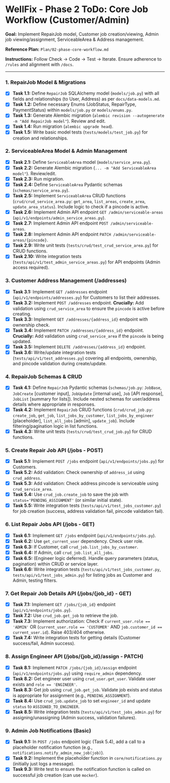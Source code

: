 # WellFix - Phase 2 ToDo: Core Job Workflow (Customer/Admin)

**Goal:** Implement RepairJob model, Customer job creation/viewing, Admin job viewing/assignment, ServiceableArea & Address management.

**Reference Plan:** `Plan/02-phase-core-workflow.md`

**Instructions:** Follow Check -> Code -> Test -> Iterate. Ensure adherence to `/rules` and alignment with `/docs`.

---

### 1. RepairJob Model & Migrations

*   [x] **Task 1.1:** Define `RepairJob` SQLAlchemy model (`models/job.py`) with all fields and relationships (to User, Address) as per `docs/data-models.md`.
*   [x] **Task 1.2:** Define necessary Enums (JobStatus, RepairType, PaymentStatus) within `models/job.py` or `models/enums.py`.
*   [x] **Task 1.3:** Generate Alembic migration (`alembic revision --autogenerate -m "Add RepairJob model"`). Review and edit.
*   [x] **Task 1.4:** Run migration (`alembic upgrade head`).
*   [x] **Task 1.5:** Write basic model tests (`tests/models/test_job.py`) for creation and relationships.

### 2. ServiceableArea Model & Admin Management

*   [x] **Task 2.1:** Define `ServiceableArea` model (`models/service_area.py`).
*   [x] **Task 2.2:** Generate Alembic migration (`... -m "Add ServiceableArea model"`). Review/edit.
*   [x] **Task 2.3:** Run migration.
*   [x] **Task 2.4:** Define `ServiceableArea` Pydantic schemas (`schemas/service_area.py`).
*   [x] **Task 2.5:** Implement `ServiceableArea` CRUD functions (`crud/crud_service_area.py`: `get_area`, `list_areas`, `create_area`, `update_area_status`). Include logic to check if a pincode is active.
*   [x] **Task 2.6:** Implement Admin API endpoint `GET /admin/serviceable-areas` (`api/v1/endpoints/admin_service_areas.py`).
*   [x] **Task 2.7:** Implement Admin API endpoint `POST /admin/serviceable-areas`.
*   [x] **Task 2.8:** Implement Admin API endpoint `PATCH /admin/serviceable-areas/{pincode}`.
*   [x] **Task 2.9:** Write unit tests (`tests/crud/test_crud_service_area.py`) for CRUD functions.
*   [x] **Task 2.10:** Write integration tests (`tests/api/v1/test_admin_service_areas.py`) for API endpoints (Admin access required).

### 3. Customer Address Management (/addresses)

*   [x] **Task 3.1:** Implement `GET /addresses` endpoint (`api/v1/endpoints/addresses.py`) for Customers to list their addresses.
*   [x] **Task 3.2:** Implement `POST /addresses` endpoint. **Crucially:** Add validation using `crud_service_area` to ensure the `pincode` is active before creating.
*   [x] **Task 3.3:** Implement `GET /addresses/{address_id}` endpoint with ownership check.
*   [x] **Task 3.4:** Implement `PATCH /addresses/{address_id}` endpoint. **Crucially:** Add validation using `crud_service_area` if the `pincode` is being updated.
*   [x] **Task 3.5:** Implement `DELETE /addresses/{address_id}` endpoint.
*   [x] **Task 3.6:** Write/update integration tests (`tests/api/v1/test_addresses.py`) covering all endpoints, ownership, and pincode validation during create/update.

### 4. RepairJob Schemas & CRUD

*   [x] **Task 4.1:** Define `RepairJob` Pydantic schemas (`schemas/job.py`: `JobBase`, `JobCreate` [customer input], `JobUpdate` [internal use], `Job` [API response], `JobList` [summary for lists]). Include nested schemas for user/address details where appropriate in responses.
*   [x] **Task 4.2:** Implement `RepairJob` CRUD functions (`crud/crud_job.py`: `create_job`, `get_job`, `list_jobs_by_customer`, `list_jobs_by_engineer` [placeholder], `list_all_jobs` [admin], `update_job`). Include filtering/pagination logic in list functions.
*   [x] **Task 4.3:** Write unit tests (`tests/crud/test_crud_job.py`) for CRUD functions.

### 5. Create Repair Job API (/jobs - POST)

*   [x] **Task 5.1:** Implement `POST /jobs` endpoint (`api/v1/endpoints/jobs.py`) for Customers.
*   [x] **Task 5.2:** Add validation: Check ownership of `address_id` using `crud_address`.
*   [x] **Task 5.3:** Add validation: Check address pincode is serviceable using `crud_service_area`.
*   [x] **Task 5.4:** Use `crud_job.create_job` to save the job with `status='PENDING_ASSIGNMENT'` (or similar initial state).
*   [x] **Task 5.5:** Write integration tests (`tests/api/v1/test_jobs_customer.py`) for job creation (success, address validation fail, pincode validation fail).

### 6. List Repair Jobs API (/jobs - GET)

*   [x] **Task 6.1:** Implement `GET /jobs` endpoint (`api/v1/endpoints/jobs.py`).
*   [x] **Task 6.2:** Use `get_current_user` dependency. Check user role.
*   [x] **Task 6.3:** If Customer, call `crud_job.list_jobs_by_customer`.
*   [x] **Task 6.4:** If Admin, call `crud_job.list_all_jobs`.
*   [x] **Task 6.5:** (Engineer logic deferred). Handle query parameters (status, pagination) within CRUD or service layer.
*   [x] **Task 6.6:** Write integration tests (`tests/api/v1/test_jobs_customer.py`, `tests/api/v1/test_jobs_admin.py`) for listing jobs as Customer and Admin, testing filters.

### 7. Get Repair Job Details API (/jobs/{job_id} - GET)

*   [x] **Task 7.1:** Implement `GET /jobs/{job_id}` endpoint (`api/v1/endpoints/jobs.py`).
*   [x] **Task 7.2:** Use `crud_job.get_job` to retrieve the job.
*   [x] **Task 7.3:** Implement authorization: Check if `current_user.role == 'ADMIN'` OR (`current_user.role == 'CUSTOMER'` AND `job.customer_id == current_user.id`). Raise 403/404 otherwise.
*   [x] **Task 7.4:** Write integration tests for getting details (Customer success/fail, Admin success).

### 8. Assign Engineer API (/jobs/{job_id}/assign - PATCH)

*   [x] **Task 8.1:** Implement `PATCH /jobs/{job_id}/assign` endpoint (`api/v1/endpoints/jobs.py`) using `require_admin` dependency.
*   [x] **Task 8.2:** Get engineer user using `crud_user.get_user`. Validate user exists and `role == 'ENGINEER'`.
*   [x] **Task 8.3:** Get job using `crud_job.get_job`. Validate job exists and status is appropriate for assignment (e.g., `PENDING_ASSIGNMENT`).
*   [x] **Task 8.4:** Use `crud_job.update_job` to set `engineer_id` and update `status` to `ASSIGNED_TO_ENGINEER`.
*   [x] **Task 8.5:** Write integration tests (`tests/api/v1/test_jobs_admin.py`) for assigning/unassigning (Admin success, validation failures).

### 9. Admin Job Notifications (Basic)

*   [x] **Task 9.1:** In `POST /jobs` endpoint logic (Task 5.4), add a call to a placeholder notification function (e.g., `notifications.notify_admin_new_job(job)`).
*   [x] **Task 9.2:** Implement the placeholder function in `core/notifications.py` (initially just logs a message).
*   [x] **Task 9.3:** Write test to ensure the notification function is called on successful job creation (can use `mocker`). 